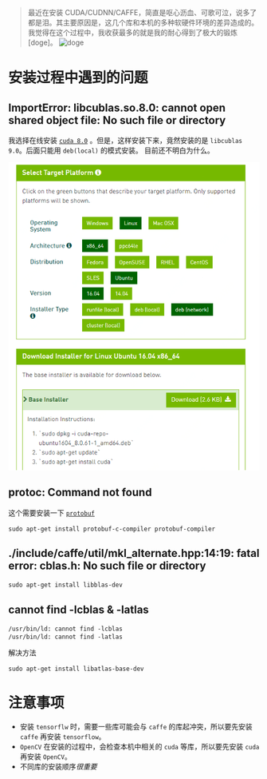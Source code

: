> 最近在安装 CUDA/CUDNN/CAFFE，简直是呕心沥血、可歌可泣，说多了都是泪。其主要原因是，这几个库和本机的多种软硬件环境的差异造成的。我觉得在这个过程中，我收获最多的就是我的耐心得到了极大的锻炼[doge]。
![doge](http://i0.kym-cdn.com/entries/icons/mobile/000/013/564/doge.jpg)

# 安装过程中遇到的问题
## ImportError: libcublas.so.8.0: cannot open shared object file: No such file or directory
我选择在线安装 [`cuda 8.0`](https://developer.nvidia.com/cuda-80-ga2-download-archive) 。但是，这样安装下来，竟然安装的是 `libcublas 9.0`。后面只能用 `deb(local)` 的模式安装。
目前还不明白为什么。

![cuda](./cuda.png)


## protoc: Command not found
这个需要安装一下 [`protobuf`](https://github.com/google/protobuf)
```Shell
sudo apt-get install protobuf-c-compiler protobuf-compiler
```
## ./include/caffe/util/mkl_alternate.hpp:14:19: fatal error: cblas.h: No such file or directory

```
sudo apt-get install libblas-dev
```

## cannot find -lcblas & -latlas
```
/usr/bin/ld: cannot find -lcblas
/usr/bin/ld: cannot find -latlas
```
解决方法
```
sudo apt-get install libatlas-base-dev
```

# 注意事项
- 安装 `tensorflw` 时，需要一些库可能会与 `caffe` 的库起冲突，所以要先安装 `caffe` 再安装 `tensorflow`。
- `OpenCV` 在安装的过程中，会检查本机中相关的 `cuda` 等库，所以要先安装 `cuda` 再安装 `OpenCV`。
- 不同库的安装顺序*很重要*
